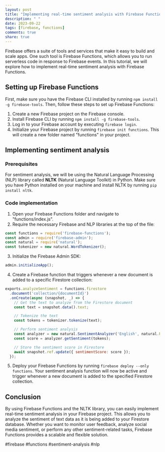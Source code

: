 ```yaml
---
layout: post
title: "Implementing real-time sentiment analysis with Firebase Functions"
description: " "
date: 2023-09-22
tags: [firebase, functions]
comments: true
share: true
---
```


Firebase offers a suite of tools and services that make it easy to build and scale apps. One such tool is Firebase Functions, which allows you to run serverless code in response to Firebase events. In this tutorial, we will explore how to implement real-time sentiment analysis with Firebase Functions.

## Setting up Firebase Functions

First, make sure you have the Firebase CLI installed by running `npm install -g firebase-tools`. Then, follow these steps to set up Firebase Functions:

1. Create a new Firebase project on the Firebase console.
2. Install Firebase CLI by running `npm install -g firebase-tools`.
3. Log in to your Firebase account by executing `firebase login`.
4. Initialize your Firebase project by running `firebase init functions`. This will create a new folder named "functions" in your project.

## Implementing sentiment analysis

### Prerequisites

For sentiment analysis, we will be using the Natural Language Processing (NLP) library called **NLTK** (Natural Language Toolkit) in Python. Make sure you have Python installed on your machine and install NLTK by running `pip install nltk`. 

### Code implementation

1. Open your Firebase Functions folder and navigate to "functions/index.js".
2. Require the necessary Firebase and NLP libraries at the top of the file:

```js
const functions = require('firebase-functions');
const admin = require('firebase-admin');
const natural = require('natural');
const tokenizer = new natural.WordTokenizer();
```

3. Initialize the Firebase Admin SDK:

```js
admin.initializeApp();
```

4. Create a Firebase function that triggers whenever a new document is added to a specific Firestore collection:

```js
exports.analyzeSentiment = functions.firestore
  .document('collection/{documentId}')
  .onCreate(async (snapshot, _) => {
    // Get the text to analyze from the Firestore document
    const text = snapshot.data().text;

    // Tokenize the text
    const tokens = tokenizer.tokenize(text);

    // Perform sentiment analysis
    const analyzer = new natural.SentimentAnalyzer('English', natural.PorterStemmer, 'afinn');
    const score = analyzer.getSentiment(tokens);

    // Store the sentiment score in Firestore
    await snapshot.ref.update({ sentimentScore: score });
  });
```

5. Deploy your Firebase Functions by running `firebase deploy --only functions`. Your sentiment analysis function will now be active and trigger whenever a new document is added to the specified Firestore collection.

## Conclusion

By using Firebase Functions and the NLTK library, you can easily implement real-time sentiment analysis in your Firebase project. This allows you to analyze the sentiment of text data as it is being added to your Firestore database. Whether you want to monitor user feedback, analyze social media sentiment, or perform any other sentiment-related tasks, Firebase Functions provides a scalable and flexible solution.

#firebase #functions #sentiment-analysis #nlp
